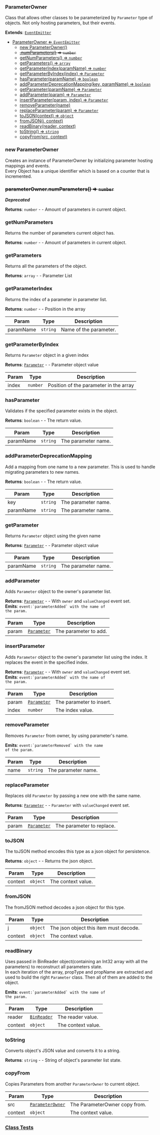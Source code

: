 <a name="ParameterOwner"></a>

### ParameterOwner 
Class that allows other classes to be parameterized by `Parameter` type of objects.
Not only hosting parameters, but their events.


**Extends**: <code>[EventEmitter](api/Utilities\EventEmitter.md)</code>  

* [ParameterOwner ⇐ <code>EventEmitter</code>](#ParameterOwner)
    * [new ParameterOwner()](#new-ParameterOwner)
    * ~~[.numParameters()](#ParameterOwner+numParameters) ⇒ <code>number</code>~~
    * [getNumParameters() ⇒ <code>number</code>](#getNumParameters)
    * [getParameters() ⇒ <code>array</code>](#getParameters)
    * [getParameterIndex(paramName) ⇒ <code>number</code>](#getParameterIndex)
    * [getParameterByIndex(index) ⇒ <code>Parameter</code>](#getParameterByIndex)
    * [hasParameter(paramName) ⇒ <code>boolean</code>](#hasParameter)
    * [addParameterDeprecationMapping(key, paramName) ⇒ <code>boolean</code>](#addParameterDeprecationMapping)
    * [getParameter(paramName) ⇒ <code>Parameter</code>](#getParameter)
    * [addParameter(param) ⇒ <code>Parameter</code>](#addParameter)
    * [insertParameter(param, index) ⇒ <code>Parameter</code>](#insertParameter)
    * [removeParameter(name)](#removeParameter)
    * [replaceParameter(param) ⇒ <code>Parameter</code>](#replaceParameter)
    * [toJSON(context) ⇒ <code>object</code>](#toJSON)
    * [fromJSON(j, context)](#fromJSON)
    * [readBinary(reader, context)](#readBinary)
    * [toString() ⇒ <code>string</code>](#toString)
    * [copyFrom(src, context)](#copyFrom)

<a name="new_ParameterOwner_new"></a>

### new ParameterOwner
Creates an instance of ParameterOwner by initializing parameter hosting mappings and events.
<br>
Every Object has a unique identifier which is based on a counter that is incremented.

<a name="ParameterOwner+numParameters"></a>

### ~~parameterOwner.numParameters() ⇒ <code>number</code>~~
***Deprecated***


**Returns**: <code>number</code> - - Amount of parameters in current object.  
<a name="ParameterOwner+getNumParameters"></a>

### getNumParameters
Returns the number of parameters current object has.


**Returns**: <code>number</code> - - Amount of parameters in current object.  
<a name="ParameterOwner+getParameters"></a>

### getParameters
Returns all the parameters of the object.


**Returns**: <code>array</code> - - Parameter List  
<a name="ParameterOwner+getParameterIndex"></a>

### getParameterIndex
Returns the index of a parameter in parameter list.


**Returns**: <code>number</code> - - Position in the array  

| Param | Type | Description |
| --- | --- | --- |
| paramName | <code>string</code> | Name of the parameter. |

<a name="ParameterOwner+getParameterByIndex"></a>

### getParameterByIndex
Returns `Parameter` object in a given index


**Returns**: <code>[Parameter](api/SceneTree\Parameters\Parameter.md)</code> - - Parameter object value  

| Param | Type | Description |
| --- | --- | --- |
| index | <code>number</code> | Position of the parameter in the array |

<a name="ParameterOwner+hasParameter"></a>

### hasParameter
Validates if the specified parameter exists in the object.


**Returns**: <code>boolean</code> - - The return value.  

| Param | Type | Description |
| --- | --- | --- |
| paramName | <code>string</code> | The parameter name. |

<a name="ParameterOwner+addParameterDeprecationMapping"></a>

### addParameterDeprecationMapping
Add a mapping from one name to a new parameter.
This is used to handle migrating parameters to new names.


**Returns**: <code>boolean</code> - - The return value.  

| Param | Type | Description |
| --- | --- | --- |
| key | <code>string</code> | The parameter name. |
| paramName | <code>string</code> | The parameter name. |

<a name="ParameterOwner+getParameter"></a>

### getParameter
Returns `Parameter` object using the given name


**Returns**: <code>[Parameter](api/SceneTree\Parameters\Parameter.md)</code> - - Parameter object value  

| Param | Type | Description |
| --- | --- | --- |
| paramName | <code>string</code> | The parameter name. |

<a name="ParameterOwner+addParameter"></a>

### addParameter
Adds `Parameter` object to the owner's parameter list.


**Returns**: <code>[Parameter](api/SceneTree\Parameters\Parameter.md)</code> - - With `owner` and `valueChanged` event set.  
**Emits**: <code>event:&#x60;parameterAdded&#x60; with the name of the param.</code>  

| Param | Type | Description |
| --- | --- | --- |
| param | <code>[Parameter](api/SceneTree\Parameters\Parameter.md)</code> | The parameter to add. |

<a name="ParameterOwner+insertParameter"></a>

### insertParameter
Adds `Parameter` object to the owner's parameter list using the index.
It replaces the event in the specified index.


**Returns**: <code>[Parameter](api/SceneTree\Parameters\Parameter.md)</code> - - With `owner` and `valueChanged` event set.  
**Emits**: <code>event:&#x60;parameterAdded&#x60; with the name of the param.</code>  

| Param | Type | Description |
| --- | --- | --- |
| param | <code>[Parameter](api/SceneTree\Parameters\Parameter.md)</code> | The parameter to insert. |
| index | <code>number</code> | The index value. |

<a name="ParameterOwner+removeParameter"></a>

### removeParameter
Removes `Parameter` from owner, by using parameter's name.


**Emits**: <code>event:&#x60;parameterRemoved&#x60; with the name of the param.</code>  

| Param | Type | Description |
| --- | --- | --- |
| name | <code>string</code> | The parameter name. |

<a name="ParameterOwner+replaceParameter"></a>

### replaceParameter
Replaces old `Parameter` by passing a new one with the same name.


**Returns**: <code>[Parameter](api/SceneTree\Parameters\Parameter.md)</code> - - `Parameter` with `valueChanged` event set.  

| Param | Type | Description |
| --- | --- | --- |
| param | <code>[Parameter](api/SceneTree\Parameters\Parameter.md)</code> | The parameter to replace. |

<a name="ParameterOwner+toJSON"></a>

### toJSON
The toJSON method encodes this type as a json object for persistence.


**Returns**: <code>object</code> - - Returns the json object.  

| Param | Type | Description |
| --- | --- | --- |
| context | <code>object</code> | The context value. |

<a name="ParameterOwner+fromJSON"></a>

### fromJSON
The fromJSON method decodes a json object for this type.



| Param | Type | Description |
| --- | --- | --- |
| j | <code>object</code> | The json object this item must decode. |
| context | <code>object</code> | The context value. |

<a name="ParameterOwner+readBinary"></a>

### readBinary
Uses passed in BinReader object(containing an Int32 array with all the parameters) to reconstruct all parameters state.
<br>
In each iteration of the array, propType and propName are extracted and
used to build the right `Parameter` class. Then all of them are added to the object.


**Emits**: <code>event:&#x60;parameterAdded&#x60; with the name of the param.</code>  

| Param | Type | Description |
| --- | --- | --- |
| reader | <code>[BinReader](api/SceneTree\BinReader.md)</code> | The reader value. |
| context | <code>object</code> | The context value. |

<a name="ParameterOwner+toString"></a>

### toString
Converts object's JSON value and converts it to a string.


**Returns**: <code>string</code> - - String of object's parameter list state.  
<a name="ParameterOwner+copyFrom"></a>

### copyFrom
Copies Parameters from another `ParameterOwner` to current object.



| Param | Type | Description |
| --- | --- | --- |
| src | [<code>ParameterOwner</code>](#ParameterOwner) | The ParameterOwner copy from. |
| context | <code>object</code> | The context value. |



### [Class Tests](api/SceneTree/ParameterOwner.test)